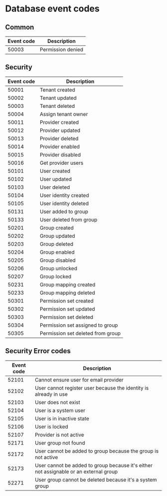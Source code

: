 # Database event codes 


## Common

| Event code  | Description |
| ------------- | ------------- |
| 50003  | Permission denied  |


## Security

| Event code  | Description |
| ------------- | ------------- |
| 50001  | Tenant created  |
| 50002  | Tenant updated  |
| 50003  | Tenant deleted  |
| 50004  | Assign tenant owner  |
| 50011  | Provider created |
| 50012  | Provider updated  |
| 50013  | Provider deleted  |
| 50014  | Provider enabled |
| 50015  | Provider disabled |
| 50016  | Get provider users |
| 50101  | User created  |
| 50102  | User updated  |
| 50103  | User deleted  |
| 50104  | User identity created  |
| 50105  | User identity deleted  |
| 50131  | User added to group  |
| 50133  | User deleted from group  |
| 50201  | Group created  |
| 50202  | Group updated  |
| 50203  | Group deleted  |
| 50204  | Group enabled  |
| 50205  | Group disabled  |
| 50206  | Group unlocked  |
| 50207  | Group locked  |
| 50231  | Group mapping created  |
| 50233  | Group mapping deleted  |
| 50301  | Permission set created |
| 50302  | Permission set updated |
| 50303  | Permission set deleted |
| 50304  | Permission set assigned to group|
| 50305  | Permission set deleted from group|

## Security Error codes
| Event code  | Description |
| ------------- | ------------- |
| 52101  | Cannot ensure user for email provider |
| 52102  | User cannot register user because the identity is already in use  |
| 52103  | User does not exist  |
| 52104  | User is a system user  |
| 52105  | User is in inactive state  |
| 52106  | User is locked  |
| 52107  | Provider is not active |
| 52171  | User group not found  |
| 52172  | User cannot be added to group because the group is not active  |
| 52173  | User cannot be added to group because it's either not assignable or an external group  |
| 52271  | User group cannot be deleted because it's a system group  |

